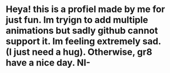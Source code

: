 # Heya! this is a profiel made by me for just fun. Im tryign to add multiple animations but sadly github cannot support it. Im feeling extremely sad. (I just need a hug). Otherwise, gr8 have a nice day. NI-
